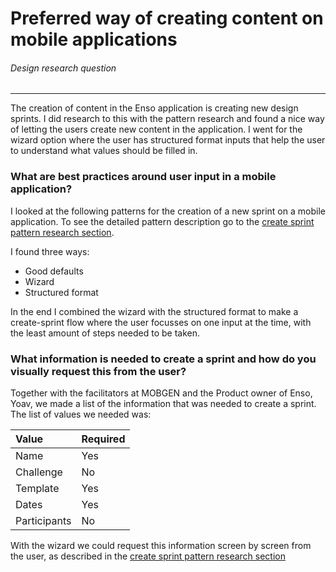 # Preferred way of creating content on mobile applications
###### Design research question
---
The creation of content in the Enso application is creating new design sprints. I did research to this with the pattern research and found a nice way of letting the users create new content in the application. I went for the wizard option where the user has structured format inputs that help the user to understand what values should be filled in.

### What are best practices around user input in a mobile application?
I looked at the following patterns for the creation of a new sprint on a mobile application. To see the detailed pattern description go to the [ create sprint pattern research section](../design/pattern-research/create-sprint.md).

I found three ways:

- Good defaults
- Wizard
- Structured format

In the end I combined the wizard with the structured format to make a create-sprint flow where the user focusses on one input at the time, with the least amount of steps needed to be taken.

### What information is needed to create a sprint and how do you visually request this from the user?
Together with the facilitators at MOBGEN and the Product owner of Enso, Yoav, we made a list of the information that was needed to create a sprint. The list of values we needed was:

| Value | Required |
| :-- | :-- |
| Name | Yes |
| Challenge | No |
| Template | Yes |
| Dates | Yes |
| Participants | No |

With the wizard we could request this information screen by screen from the user, as described in the [create sprint pattern research section](../design/pattern-research/create-sprint.md)

